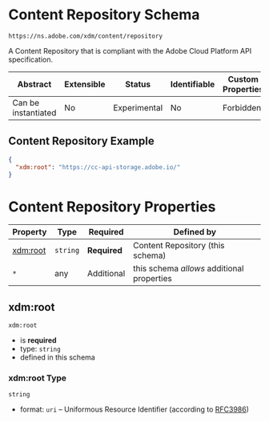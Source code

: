
# Content Repository Schema

```
https://ns.adobe.com/xdm/content/repository
```

A Content Repository that is compliant with the Adobe Cloud Platform API specification.

| Abstract | Extensible | Status | Identifiable | Custom Properties | Additional Properties | Defined In |
|----------|------------|--------|--------------|-------------------|-----------------------|------------|
| Can be instantiated | No | Experimental | No | Forbidden | Permitted | [content/repository.schema.json](content/repository.schema.json) |

## Content Repository Example
```json
{
  "xdm:root": "https://cc-api-storage.adobe.io/"
}
```

# Content Repository Properties

| Property | Type | Required | Defined by |
|----------|------|----------|------------|
| [xdm:root](#xdmroot) | `string` | **Required** | Content Repository (this schema) |
| `*` | any | Additional | this schema *allows* additional properties |

## xdm:root


`xdm:root`
* is **required**
* type: `string`
* defined in this schema

### xdm:root Type


`string`
* format: `uri` – Uniformous Resource Identifier (according to [RFC3986](http://tools.ietf.org/html/rfc3986))





